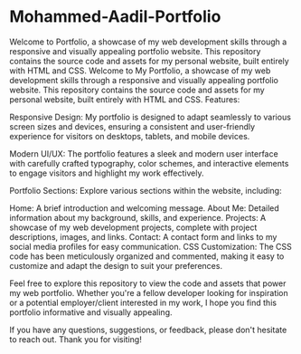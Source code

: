 # Mohammed-Aadil-Portfolio
Welcome to Portfolio, a showcase of my web development skills through a responsive and visually appealing portfolio website. This repository contains the source code and assets for my personal website, built entirely with HTML and CSS.
Welcome to My Portfolio, a showcase of my web development skills through a responsive and visually appealing portfolio website. This repository contains the source code and assets for my personal website, built entirely with HTML and CSS. Features:

Responsive Design: My portfolio is designed to adapt seamlessly to various screen sizes and devices, ensuring a consistent and user-friendly experience for visitors on desktops, tablets, and mobile devices.

Modern UI/UX: The portfolio features a sleek and modern user interface with carefully crafted typography, color schemes, and interactive elements to engage visitors and highlight my work effectively.

Portfolio Sections: Explore various sections within the website, including:

Home: A brief introduction and welcoming message. About Me: Detailed information about my background, skills, and experience. Projects: A showcase of my web development projects, complete with project descriptions, images, and links. Contact: A contact form and links to my social media profiles for easy communication. CSS Customization: The CSS code has been meticulously organized and commented, making it easy to customize and adapt the design to suit your preferences.

Feel free to explore this repository to view the code and assets that power my web portfolio. Whether you're a fellow developer looking for inspiration or a potential employer/client interested in my work, I hope you find this portfolio informative and visually appealing.

If you have any questions, suggestions, or feedback, please don't hesitate to reach out. Thank you for visiting!
